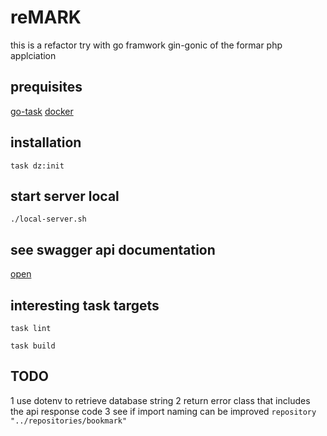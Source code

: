 # reMARK

this is a refactor try with go framwork gin-gonic of the formar php applciation

## prequisites

[go-task](https://github.com/go-task/task)
[docker](https://www.docker.com/get-started)

## installation

`task dz:init`

## start server local

`./local-server.sh`

## see swagger api documentation

[open](http://localhost:8080/swagger/index.html)

## interesting task targets

`task lint`

`task build`

## TODO

1 use dotenv to retrieve database string
2 return error class that includes the api response code
3 see if import naming can be improved `repository "../repositories/bookmark"`
